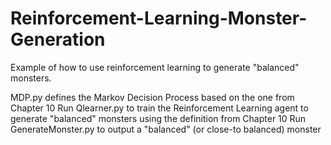 # Reinforcement-Learning-Monster-Generation
Example of how to use reinforcement learning to generate "balanced" monsters.

MDP.py defines the Markov Decision Process based on the one from Chapter 10
Run Qlearner.py to train the Reinforcement Learning agent to generate "balanced" monsters using the definition from Chapter 10
Run GenerateMonster.py to output a "balanced" (or close-to balanced) monster
